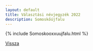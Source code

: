 ```yaml
---
layout: default
title: Választási névjegyzék 2022
description: Somoskőújfalu
---
```


{% include Somoskooxxuujfalu.html %}

[Vissza](./)